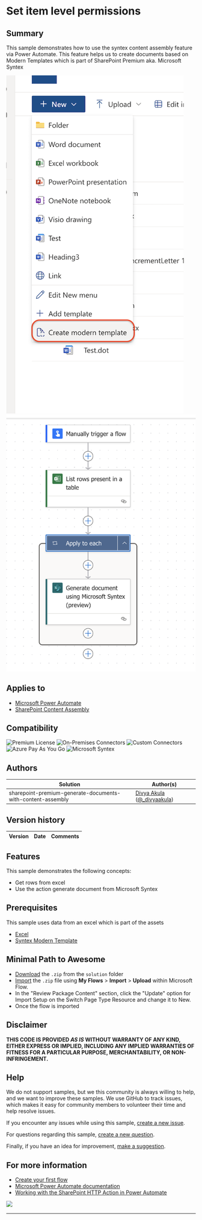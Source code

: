 # Set item level permissions

## Summary

This sample demonstrates how to use the syntex content assembly feature via Power Automate. This feature helps us to create documents based on Modern Templates which is part of SharePoint Premium aka. Microsoft Syntex

![picture of the sample](./assets/ModernTemplate.png)
![picture of the sample](./assets/flowoverview.png)

## Applies to

* [Microsoft Power Automate](https://docs.microsoft.com/power-automate/)
* [SharePoint Content Assembly](https://learn.microsoft.com/en-us/microsoft-365/syntex/content-assembly)

## Compatibility

![Premium License](https://img.shields.io/badge/Premium%20License-Not%20Required-green.svg "Premium license not required")
![On-Premises Connectors](https://img.shields.io/badge/On--Premises%20Connectors-No-green.svg "Does not use on-premise connectors")
![Custom Connectors](https://img.shields.io/badge/Custom%20Connectors-Not%20Required-green.svg "Does not use custom connectors")
![Azure Pay As You Go](https://img.shields.io/badge/Azure%20Pay%20As%20You%20Go-Required-green.svg "Uses Pay as you go subscription")
![Microsoft Syntex](https://img.shields.io/badge/Microsoft%20Syntex-Required-green.svg "Uses Pay as you go subscription")

## Authors

Solution|Author(s)
--------|---------
sharepoint-premium-generate-documents-with-content-assembly | [Divya Akula](https://github.com/divya-akula) ([@_divyaakula](https://twitter.com/_divyaakula_))

## Version history

Version|Date|Comments
-------|----|--------

## Features

This sample demonstrates the following concepts:

* Get rows from excel
* Use the action generate document from Microsoft Syntex

## Prerequisites

This sample uses data from an excel which is part of the assets
* [Excel](assets/SalaryHikesFromExcel.xlsx)   
* [Syntex Modern Template](assets/DummySalaryIncrementLetter.docx) 
  
## Minimal Path to Awesome

* [Download](solution/GenerateDocumentsWithContentAssembly.zip) the `.zip` from the `solution` folder
* [Import](https://flow.microsoft.com/en-us/blog/import-export-bap-packages/) the `.zip` file using **My Flows** > **Import** > **Upload** within Microsoft Flow.
* In the "Review Package Content" section, click the "Update" option for Import Setup on the Switch Page Type Resource and change it to New.
* Once the flow is imported 

## Disclaimer

**THIS CODE IS PROVIDED *AS IS* WITHOUT WARRANTY OF ANY KIND, EITHER EXPRESS OR IMPLIED, INCLUDING ANY IMPLIED WARRANTIES OF FITNESS FOR A PARTICULAR PURPOSE, MERCHANTABILITY, OR NON-INFRINGEMENT.**

## Help

We do not support samples, but we this community is always willing to help, and we want to improve these samples. We use GitHub to track issues, which makes it easy for  community members to volunteer their time and help resolve issues.

If you encounter any issues while using this sample, [create a new issue](https://github.com/pnp/powerautomate-samples/issues/new?assignees=&labels=Needs%3A+Triage+%3Amag%3A%2Ctype%3Abug-suspected&template=bug-report.yml&sample=YOURSAMPLENAME&authors=@YOURGITHUBUSERNAME&title=YOURSAMPLENAME%20-%20).

For questions regarding this sample, [create a new question](https://github.com/pnp/powerautomate-samples/issues/new?assignees=&labels=Needs%3A+Triage+%3Amag%3A%2Ctype%3Abug-suspected&template=question.yml&sample=YOURSAMPLENAME&authors=@YOURGITHUBUSERNAME&title=YOURSAMPLENAME%20-%20).

Finally, if you have an idea for improvement, [make a suggestion](https://github.com/pnp/powerautomate-samples/issues/new?assignees=&labels=Needs%3A+Triage+%3Amag%3A%2Ctype%3Abug-suspected&template=suggestion.yml&sample=YOURSAMPLENAME&authors=@YOURGITHUBUSERNAME&title=YOURSAMPLENAME%20-%20).

## For more information

- [Create your first flow](https://docs.microsoft.com/en-us/power-automate/getting-started#create-your-first-flow)
- [Microsoft Power Automate documentation](https://docs.microsoft.com/en-us/power-automate/)
- [Working with the SharePoint HTTP Action in Power Automate](https://docs.microsoft.com/en-us/sharepoint/dev/business-apps/power-automate/guidance/working-with-send-sp-http-request)


<img src="https://telemetry.sharepointpnp.com/powerautomate-samples/samples/readme-template" />

---
